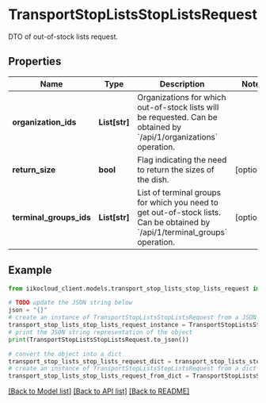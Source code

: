 # TransportStopListsStopListsRequest

DTO of out-of-stock lists request.

## Properties

Name | Type | Description | Notes
------------ | ------------- | ------------- | -------------
**organization_ids** | **List[str]** | Organizations for which out-of-stock lists will be requested.                Can be obtained by &#x60;/api/1/organizations&#x60; operation. | 
**return_size** | **bool** | Flag indicating the need to return the sizes of the dish. | [optional] 
**terminal_groups_ids** | **List[str]** | List of terminal groups for which you need to get out-of-stock lists.                Can be obtained by &#x60;/api/1/terminal_groups&#x60; operation. | [optional] 

## Example

```python
from iikocloud_client.models.transport_stop_lists_stop_lists_request import TransportStopListsStopListsRequest

# TODO update the JSON string below
json = "{}"
# create an instance of TransportStopListsStopListsRequest from a JSON string
transport_stop_lists_stop_lists_request_instance = TransportStopListsStopListsRequest.from_json(json)
# print the JSON string representation of the object
print(TransportStopListsStopListsRequest.to_json())

# convert the object into a dict
transport_stop_lists_stop_lists_request_dict = transport_stop_lists_stop_lists_request_instance.to_dict()
# create an instance of TransportStopListsStopListsRequest from a dict
transport_stop_lists_stop_lists_request_from_dict = TransportStopListsStopListsRequest.from_dict(transport_stop_lists_stop_lists_request_dict)
```
[[Back to Model list]](../README.md#documentation-for-models) [[Back to API list]](../README.md#documentation-for-api-endpoints) [[Back to README]](../README.md)


